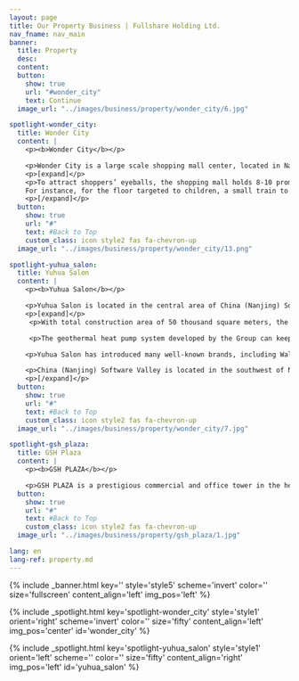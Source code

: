 ```yaml
---
layout: page
title: Our Property Business | Fullshare Holding Ltd.
nav_fname: nav_main
banner:
  title: Property
  desc:
  content:
  button:
    show: true
    url: "#wonder_city"
    text: Continue
  image_url: "../images/business/property/wonder_city/6.jpg"

spotlight-wonder_city:
  title: Wonder City
  content: |
    <p><b>Wonder City</b></p>

    <p>Wonder City is a large scale shopping mall center, located in Nanjing, Jiangsu Province, the PRC. It has introduced high-quality tenants. Wonder City received approximately 55 thousand shoppers per day. Its total gross floor area is approximately 100 thousand sq.m. while the area available for sale reaches approximately 63 thousand sq.m. </p>
    <p>[expand]</p>
    <p>To attract shoppers’ eyeballs, the shopping mall holds 8-10 promotion activities per year and customizes its service of each floor based on its different target groups.
    For instance, for the floor targeted to children, a small train to take children to see around the whole floor, photo studio for kids and baby swimming pool, and other interesting service are provided. For mothers’ convenience, the service offered to mom is also on the same floor.</p>
    <p>[/expand]</p>
  button:
    show: true
    url: "#"
    text: #Back to Top
    custom_class: icon style2 fas fa-chevron-up
  image_url: "../images/business/property/wonder_city/13.png"

spotlight-yuhua_salon:
  title: Yuhua Salon
  content: |
    <p><b>Yuhua Salon</b></p>

    <p>Yuhua Salon is located in the central area of China (Nanjing) Software Valley and it is the first comprehensive headquarter-style commercial real estates project with dual subway stations, low-carbon, green, user-friendly advantages in Nanjing.</p>
    <p>[expand]</p>
     <p>With total construction area of 50 thousand square meters, the project includes management centers, offices and various commercial facilities such as office buildings, commercial properties, hotels and serviced apartments. Being the core real estate project dedicated to the national information technology and software industry base, Yuhua Salon is the pioneer who successfully applied low-carbon energy-saving technology in commercial properties.</p>

     <p>The geothermal heat pump system developed by the Group can keep constant temperature, humidity, and oxygen content within the property. Using loop groundwater source controlling temperature and humidity, it can well maintain the office environment at the most comfortable conditions for human being. In addition, it can reduce energy consumption by 30% to achieve low-carbon energy targets.</p>

    <p>Yuhua Salon has introduced many well-known brands, including Wal-Mart Sam’s Club, Decathlon, a sports brand originated from Europe, Royal Sport Club, Rucker Park, etc.</p>

    <p>China (Nanjing) Software Valley is located in the southwest of Nanjing, with total planning area reaches 73 square kilometers. It is the largest R&D base of information technology & software industry in China that its comprehensive strength has been ranked as one of the top three software parks in China. It is also well known as the information technology services outsourcing demonstration base, the national information technology and software industry base, as well as the national digital publishing base. There were over 660 software companies operating and more than 150 thousand software practitioners working in the Valley.</p>
    <p>[/expand]</p>
  button:
    show: true
    url: "#"
    text: #Back to Top
    custom_class: icon style2 fas fa-chevron-up
  image_url: "../images/business/property/wonder_city/7.jpg"

spotlight-gsh_plaza:
  title: GSH Plaza
  content: |
    <p><b>GSH PLAZA</b></p>

    <p>GSH PLAZA is a prestigious commercial and office tower in the heart of Singapore’s Central Business District, with Raffles Place and Telok Ayer MRT stations mere minutes away. The 28-storey office tower has 259 strata office units and two levels of retail space, representing a versatile and efficient commercial space which caters to both retail and sophisticated lifestyle needs. It encourages work-life balance and can set a fine example for the future business community.</p>
  button:
    show: true
    url: "#"
    text: #Back to Top
    custom_class: icon style2 fas fa-chevron-up
  image_url: "../images/business/property/gsh_plaza/1.jpg"

lang: en
lang-ref: property.md
---
```


<!-- Welcome Banner -->

{% include _banner.html key='' style='style5' scheme='invert' color='' size='fullscreen' content_align='left' img_pos='left' %}

<!-- Properties -->

{% include _spotlight.html key='spotlight-wonder_city' style='style1' orient='right' scheme='invert' color='' size='fifty' content_align='left' img_pos='center' id='wonder_city' %}

{% include _spotlight.html key='spotlight-yuhua_salon' style='style1' orient='left' scheme='' color='' size='fifty' content_align='right' img_pos='left' id='yuhua_salon' %}

